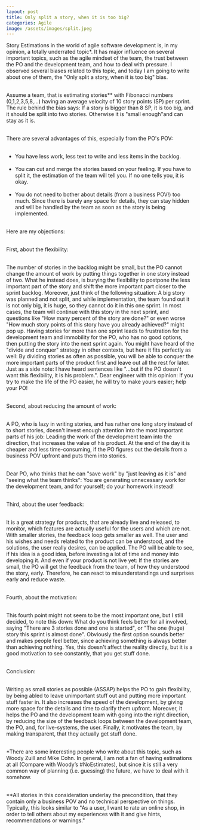 ```yaml
---
layout: post
title: Only split a story, when it is too big?
categories: Agile
image: /assets/images/split.jpeg
---
```


Story Estimations in the world of agile software development is, in my opinion, a totally underrated topic*.     It has major influence on several important topics, such as the agile mindset of the team, the trust between the PO and the development team, and how to deal with pressure. I observed several biases related to this topic, and today I am going to write about one of them, the "Only split a story, when it is too big" bias.<br><br>


Assume a team, that is estimating stories** with Fibonacci numbers (0,1,2,3,5,8,...) having an average velocity of 10 story points (SP) per sprint. The rule behind the bias says: If a story is bigger than 8 SP, it is too big, and it should be split into two stories. Otherwise it is "small enough"and can stay as it is.<br><br>

There are several advantages of this, especially from the PO's POV:<br><br>

- You have less work, less text to write and less items in the backlog.<br><br>
- You can cut and merge the stories based on your feeling. If you have to split it, the estimation of the team will tell you. If no one tells you, it is okay.<br><br>
- You do not need to bother about details (from a business POV!) too much. Since there is barely any space
for details, they can stay hidden and will be handled by the team as soon as the story is being implemented.<br><br>

Here are my objections:<br><br>

First, about the flexibility:<br><br>

The number of stories in the backlog might be small, but the PO cannot change the amount of work by putting things together in one story instead of two. What he instead does, is burying the flexibility to postpone the less important part of the story and shift the more important part closer to the sprint backlog. Moreover, just think of the following situation: A big story was planned and not split, and while implementation, the team found out it is not only big, it is huge, so they cannot do it in this one sprint. In most cases, the team will continue with this story in the next sprint, and questions like "How many percent of the story are done?" or even worse "How much story points of this story have you already achieved?" might pop up. Having stories for more than one sprint leads to frustration for the development team and immobility for the PO, who has no good options, then putting the story into the next sprint again. You might have heard of the "divide and conquer" strategy in other contexts, but here it fits perfectly as well: By dividing stories as often as possible, you will be able to conquer the more important parts of the product first and leave out all the rest for later. Just as a side note: I have heard sentences like "…but if the PO doesn't want this flexibility, it is his problem.". Dear engineer with this opinion: If you try to make the life of the PO easier, he will try to make yours easier; help your PO!<br><br>

Second, about reducing the amount of work:<br><br>

A PO, who is lazy in writing stories, and has rather one long story instead of to short stories, doesn't invest  enough attention into the most important parts of his job: Leading the work of the development team into the direction, that increases the value of his product. At the end of the day it is cheaper and less time-consuming, if the PO figures out the details from a business POV upfront and puts them into stories.<br><br>

Dear PO, who thinks that he can "save work" by "just leaving as it is" and "seeing what the team thinks": You are generating unnecessary work for the development team, and for yourself; do your homework instead!<br><br>

Third, about the user feedback:<br><br>

It is a great strategy for products, that are already live and released, to monitor, which features are actually useful for the users and which are not. With smaller stories, the feedback loop gets smaller as well. The user and his wishes and needs related to the product can be understood, and the solutions, the user really desires, can be applied. The PO will be able to see, if his idea is a good idea, before investing a lot of time and money into developing it. And even if your product is not live yet: If the stories are small, the PO will get the feedback from the team, of how they understood the story, early. Therefore, he can react to misunderstandings und surprises early and reduce waste.<br><br>

Fourth, about the motivation:<br><br>

This fourth point might not seem to be the most important one, but I still decided, to note this down: What do you think feels better for all involved, saying "There are 3 stories done and one is started", or "The one (huge) story this sprint is almost done". Obviously the first option sounds better and makes people feel better, since achieving something is always better than achieving nothing. Yes, this doesn't affect the reality directly, but it is a good motivation to see constantly, that you get stuff done.<br><br>

Conclusion:<br><br>

Writing as small stories as possible (ASSAP) helps the PO to gain flexibility, by being abled to leave unimportant stuff out and putting more important stuff faster in. It also increases the speed of the development, by giving more space for the details and time to clarify them upfront. Moreover, it helps the PO and the development team with going into the right direction, by reducing the size of the feedback loops between the development team, the PO, and, for live-systems, the user. Finally, it motivates the team, by making transparent, that they actually get stuff done.<br><br>

*There are some interesting people who write about this topic, such as Woody Zuill and Mike Cohn. In general, I am not a fan of having estimations at all (Compare with Woody&rsquo;s #NoEstimates), but since it is still a very common way of planning (i.e. guessing) the future, we have to deal with it somehow.<br><br>

**All stories in this consideration underlay the precondition, that they contain only a business POV and no technical perspective on things. Typically, this looks similar to "As a user, I want to rate an online shop, in order to tell others about my experiences with it and give hints, recommendations or warnings."<br><br>